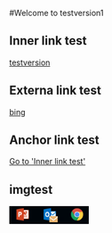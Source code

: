 #Welcome to testversion1

## Inner link test
[testversion](testversion)

## Externa link test
[bing](www.bing.com)

## Anchor link test
[Go to 'Inner link test'](#Innerlinktest)   

## imgtest
![image](../images/1.png)
